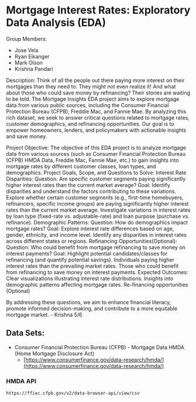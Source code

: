 # Mortgage Interest Rates: Exploratory Data Analysis (EDA)

Group Members:
- Jose Vela
- Ryan Eikanger
- Mark Olson
- Krishna Pandari

Description:
Think of all the people out there paying more interest on their mortgages than they need to. They might not even realize it! And what about those who could save money by refinancing? Their stories are waiting to be told.
The Mortgage Insights EDA project aims to explore mortgage data from various public sources, including the Consumer Financial Protection Bureau (CFPB), Freddie Mac, and Fannie Mae. By analyzing this rich dataset, we seek to answer critical questions related to mortgage rates, customer demographics, and refinancing opportunities. Our goal is to empower homeowners, lenders, and policymakers with actionable insights and save money.

Project Objective:
The objective of this EDA project is to analyze mortgage data from various sources (such as Consumer Financial Protection Bureau (CFPB) HMDA Data, Freddie Mac, Fannie Mae, etc.) to gain insights into mortgage rates by different customer classes, loan types, and demographics. 
Project Goals, Scope, and Questions to Solve:
Interest Rate Disparities:
Question: Are specific customer segments paying significantly higher interest rates than the current market average?
Goal: Identify disparities and understand the factors contributing to these variations.
Explore whether certain customer segments (e.g., first-time homebuyers, refinancers, specific income groups) are paying significantly higher interest rates than the current market average.
Investigate variations in interest rates by loan type (fixed-rate vs. adjustable-rate) and loan purpose (purchase vs. refinance).
Demographic Patterns:
Question: How do demographics impact mortgage rates?
Goal: Explore interest rate differences based on age, gender, ethnicity, and income level.
Identify any disparities in interest rates across different states or regions.
Refinancing Opportunities(Optional):
Question: Who could benefit from mortgage refinancing to save money on interest payments?
Goal: Highlight potential candidates/classes for refinancing (and quantify potential savings).
Individuals paying higher interest rates than the prevailing market rates.
Those who could benefit from refinancing to save money on interest payments.
Expected Outcomes:
Clear visualizations illustrating interest rate distributions.
Insights into demographic patterns affecting mortgage rates.
Re-financing opportunities (Optional)

By addressing these questions, we aim to enhance financial literacy, promote informed decision-making, and contribute to a more equitable mortgage market. - Krishna 5/6



## Data Sets:
- Consumer Financial Protection Bureau (CFPB) - Mortgage Data HMDA (Home Mortgage Disclosure Act) 
    - [https://www.consumerfinance.gov/data-research/hmda/](https://www.consumerfinance.gov/data-research/hmda/)

### HMDA API
```
https://ffiec.cfpb.gov/v2/data-browser-api/view/csv
```
